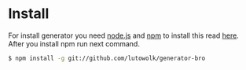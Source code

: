 # Install

For install generator you need [node.js](https://nodejs.org/about/) and [npm](https://docs.npmjs.com/getting-started/what-is-npm) to install this read [here](https://docs.npmjs.com/getting-started/installing-node).
After you install npm run next command.

```bash
$ npm install -g git://github.com/lutowolk/generator-bro
```